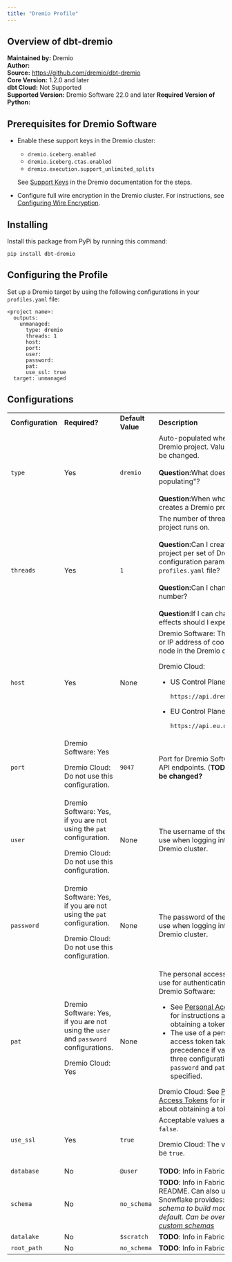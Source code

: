 ```yaml
---
title: "Dremio Profile"
---
```



## Overview of dbt-dremio
**Maintained by:** Dremio      
**Author:**     
**Source:** https://github.com/dremio/dbt-dremio  
**Core Version:** 1.2.0 and later   
**dbt Cloud:** Not Supported    
**Supported Version:** Dremio Software 22.0 and later
**Required Version of Python:** 

<!-- Who is the author going to be?
![dbt-dremio stars](https://img.shields.io/github/stars/fabrice-etanchaud/dbt-dremio?style=for-the-badge)
-->


## Prerequisites for Dremio Software

* Enable these support keys in the Dremio cluster:
  * `dremio.iceberg.enabled`
  * `dremio.iceberg.ctas.enabled`
  * `dremio.execution.support_unlimited_splits`

  See <a target="_blank" href="https://docs.dremio.com/software/advanced-administration/support-settings/#support-keys">Support Keys</a> in the Dremio documentation for the steps.
* Configure full wire encryption in the Dremio cluster. For instructions, see <a target="_blank" href="https://docs.dremio.com/software/deployment/wire-encryption-config/">Configuring Wire Encryption</a>.

## Installing

Install this package from PyPi by running this command:

```
pip install dbt-dremio
```

## Configuring the Profile

Set up a Dremio target by using the following configurations in your `profiles.yaml` file:

```
<project name>:
  outputs:
    unmanaged:
      type: dremio
      threads: 1
      host:
      port:
      user: 
      password:
      pat:
      use_ssl: true
  target: unmanaged
```


## Configurations

<table>
  <tr>
   <td><strong>Configuration</strong>
   </td>
   <td><strong>Required?</strong>
   </td>
   <td><strong>Default Value</strong>
   </td>
   <td><strong>Description</strong>
   </td>
  </tr>
  <tr>
   <td><code>type</code>
   </td>
   <td>Yes
   </td>
   <td><code>dremio</code>
   </td>
   <td>Auto-populated when creating a Dremio project. Value should not be changed.<br><br><b>Question:</b>What does the "auto-populating"?<br><br><b>Question:</b>When who or what creates a Dremio project?<br>
   </td>
  </tr>
  <tr>
   <td><code>threads</code>
   </td>
   <td>Yes
   </td>
   <td><code>1</code>
   </td>
   <td>The number of threads the dbt project runs on.<br><br><b>Question:</b>Can I create only 1 project per set of Dremio configuration parameters in my <code>profiles.yaml</code> file?<br><br><b>Question:</b>Can I change this number?<br><br><b>Question:</b>If I can change it, what effects should I expect?
   </td>
  </tr>
  <tr>
   <td><code>host</code>
   </td>
   <td>Yes
   </td>
   <td>None
   </td>
   <td>Dremio Software: The hostname or IP address of coordinator node in the Dremio cluster.
<p>
Dremio Cloud:
<ul>
<li>US Control Plane
<p>
<code>https://api.dremio.cloud</code></li>
<li>
EU Control Plane
<p>
<code>https://api.eu.dremio.cloud</code></li>
</ul>
   </td>
  </tr>
  <tr>
   <td><code>port</code>
   </td>
   <td>Dremio Software: Yes
<p>
Dremio Cloud: Do not use this configuration.
   </td>
   <td><code>9047</code>
   </td>
   <td>Port for Dremio Software cluster API endpoints. (<strong>TODO: Can this be changed?</strong>
   </td>
  </tr>
  <tr>
   <td><code>user</code>
   </td>
   <td>Dremio Software: Yes, if you are not using the <code>pat</code> configuration.
<p>
Dremio Cloud: Do not use this configuration.
   </td>
   <td>None
   </td>
   <td>The username of the account to use when logging into the Dremio cluster.
   </td>
  </tr>
  <tr>
   <td><code>password</code>
   </td>
   <td>Dremio Software: Yes, if you are not using the <code>pat</code> configuration.
<p>
Dremio Cloud: Do not use this configuration.
   </td>
   <td>None
   </td>
   <td>The password of the account to use when logging into the Dremio cluster.
   </td>
  </tr>
  <tr>
   <td><code>pat</code>
   </td>
   <td>Dremio Software: Yes, if you are not using the <code>user</code> and <code>password</code> configurations.
<p>
Dremio Cloud: Yes
   </td>
   <td>None
   </td>
   <td>The personal access token to use for authenticating to Dremio.<br>Dremio Software: <ul><li>See <a target="_blank" href="https://docs.dremio.com/software/security/personal-access-tokens">Personal Access Tokens</a> for instructions about obtaining a token.</li><li>The use of a personal access token takes precedence if values for the three configurations <code>user</code>, <code>password</code> and <code>pat</code> are specified.</li></ul>Dremio Cloud: See <a target="_blank" href="https://docs.dremio.com/cloud/security/authentication/personal-access-token/">Personal Access Tokens</a> for instructions about obtaining a token.
   </td>
  </tr>
  <tr>
   <td><code>use_ssl</code>
   </td>
   <td>Yes
   </td>
   <td><code>true</code>
   </td>
   <td>Acceptable values are <code>true</code> and <code>false</code>.
<p>
Dremio Cloud: The value must be <code>true</code>.
   </td>
  </tr>
  <tr>
   <td><code>database</code>
   </td>
   <td>No
   </td>
   <td><code>@user</code>
   </td>
   <td><strong>TODO</strong>: Info in Fabrice’s README
   </td>
  </tr>
  <tr>
   <td><code>schema</code>
   </td>
   <td>No
   </td>
   <td><code>no_schema</code>
   </td>
   <td><strong>TODO</strong>: Info in Fabrice’s README. Can also use what Snowflake provides: <em>The schema to build models into by default. Can be overridden with<a href="https://docs.getdbt.com/docs/building-a-dbt-project/building-models/using-custom-schemas"> custom schemas</a></em>
   </td>
  </tr>
  <tr>
   <td><code>datalake</code>
   </td>
   <td>No
   </td>
   <td><code>$scratch</code>
   </td>
   <td><strong>TODO</strong>: Info in Fabrice’s README
   </td>
  </tr>
  <tr>
   <td><code>root_path</code>
   </td>
   <td>No
   </td>
   <td><code>no_schema</code>
   </td>
   <td><strong>TODO</strong>: Info in Fabrice’s README
   </td>
  </tr>
</table>